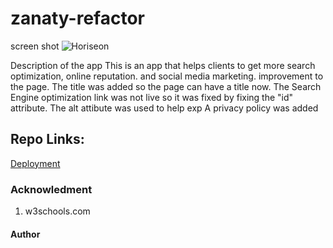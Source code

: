 # zanaty-refactor

screen shot  ![Horiseon](https://user-images.githubusercontent.com/67457318/161396188-864f559a-ca2a-4785-9b79-751b77cf3717.png)


Description of the app
This is an app that helps clients to get more search optimization, online reputation. and social media marketing.
improvement to the page.
The title was added so the page can have a title now. 
The Search Engine optimization link was not live so it was fixed by fixing the "id" attribute.
The alt attibute was used to help exp
A privacy policy was added


## Repo Links:
[Deployment](https://zanatooo.github.io/zanaty-refactor/)


### Acknowledment
1. w3schools.com


#### Author
